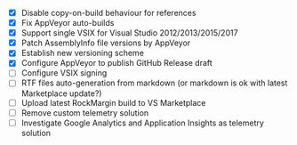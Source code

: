 - [x] Disable copy-on-build behaviour for references
- [x] Fix AppVeyor auto-builds
- [x] Support single VSIX for Visual Studio 2012/2013/2015/2017
- [x] Patch AssemblyInfo file versions by AppVeyor
- [x] Establish new versioning scheme
- [x] Configure AppVeyor to publish GitHub Release draft
- [ ] Configure VSIX signing
- [ ] RTF files auto-generation from markdown (or markdown is ok with latest Marketplace update?)
- [ ] Upload latest RockMargin build to VS Marketplace
- [ ] Remove custom telemetry solution
- [ ] Investigate Google Analytics and Application Insights as telemetry solution
